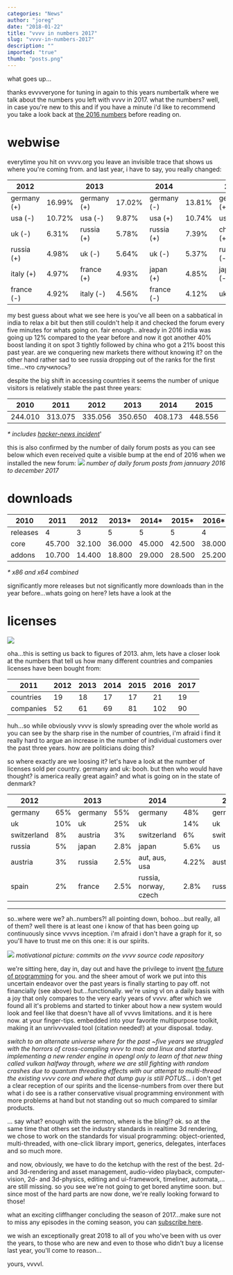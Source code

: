 ```yaml
---
categories: "News"
author: "joreg"
date: "2018-01-22"
title: "vvvv in numbers 2017"
slug: "vvvv-in-numbers-2017"
description: ""
imported: "true"
thumb: "posts.png"
---
```



what goes up...

thanks evvvveryone for tuning in again to this years numbertalk where we talk about the numbers you left with vvvv in 2017. what the numbers? well, in case you're new to this and if you have a minute i'd like to recommend you take a look back at [the 2016 numbers](/blog/2017/vvvv-in-numbers-2016) before reading on.

# webwise
everytime you hit on vvvv.org you leave an invisible trace that shows us where you're coming from. and last year, i have to say, you really changed:

**2012**| |**2013**| |**2014**| |**2015**| |**2016**| |**2017**|
|---|---|---|---|---|---|---|---|---|---|---|
germany (+)|16.99%|germany (+)|17.02%|germany (-)|13.81%|germany (+)|13.85%|germany (-)|12.35%|germany (+)|13.94%
usa (-)|10.72%|usa (-)|9.87%|usa (+)|10.74%|usa (+)|10.90%|usa (+)|11.76%|usa (-)|9.81%
uk (-)|6.31%|russia (+)|5.78%|russia (+)|7.39%|china (+)|5.44%|japan (+)|4.85%|india(+)|5.94%
russia (+)|4.98%|uk (-)|5.64%|uk (-)|5.37%|russia (-)|4.77%|russia (-)|4.67%|china(+)|5.15%
italy (+)|4.97%|france (+)|4.93%|japan (+)|4.85%|japan (-)|4.76%|uk (=)|4.51%|japan(-)|4.25%
france (-)|4.92%|italy (-)|4.56%|france (-)|4.12%|uk (-)|4.51%|china (-)|4.26%|uk(-)|4.18%


my best guess about what we see here is you've all been on a sabbatical in india to relax a bit but then still couldn't help it and checked the forum every five minutes for whats going on. fair enough.. already in 2016 india was going up 12% compared to the year before and now it got another 40% boost landing it on spot 3 tightly followed by china who got a 21% boost this past year. are we conquering  new markets there without knowing it? on the other hand rather sad to see russia dropping out of the ranks for the first time...что случилось?

despite the big shift in accessing countries it seems the number of unique visitors is relatively stable the past three years:

**2010** | **2011** | **2012** | **2013**|**2014**|**2015**|**2016***|**2017**
|---|---|---|---|---|---|---|---|
244.010 | 313.075 | 335.056 | 350.650 | 408.173 | 448.556 | 457.541 | 447.605

*\* includes [hacker-news incident](/blog/2016/vvvvhat-happened-in-june-2016)*'

this is also confirmed by the number of daily forum posts as you can see below which even received quite a visible bump at the end of 2016 when we installed the new forum:
![](posts.png) 
*number of daily forum posts from jannuary 2016 to december 2017*

# downloads
|**2010** | **2011** | **2012** | **2013*** | **2014*** | **2015*** | **2016*** | **2017***
|---|---|---|---|---|---|---|---|
releases | 4 | 3 | 5 | 5 | 5 | 4 | 1 | 4
core | 45.700 | 32.100 | 36.000 | 45.000 | 42.500 | 38.000 | 29.300 | 32.600
addons | 10.700 | 14.400 | 18.800 | 29.000 | 28.500 | 25.200| 19.400 | 21.400

*\* x86 and x64 combined*

significantly more releases but not significantly more downloads than in the year before...whats going on here? lets have a look at the 

# licenses
![](licensesanddong_r.png) 

oha...this is setting us back to figures of 2013. ahm, lets have a closer look at the numbers that tell us how many different countries and companies licenses have been bought from:

|**2011** | **2012** | **2013** | **2014** | **2015** | **2016** | **2017**
|---|---|---|---|---|---|---|
countries| 19 | 18 | 17 | 17 | 21 | 19 | 22
companies| 52 | 61 | 69 | 81 | 102 | 90 | 80


huh...so while obviously vvvv is slowly spreading over the whole world as you can see by the sharp rise in the number of countries, i'm afraid i find it really hard to argue an increase in the number of individual customers over the past three years. how are politicians doing this?

so where exactly are we loosing it? let's have a look at the number of licenses sold per country. germany and uk: booh. but then who would have thought? is america really great again? and what is going on in the state of denmark?

**2012**| |**2013**| |**2014**| |**2015**| |**2016**| |**2017**|
|---|---|---|---|---|---|---|---|---|---|---|
germany|65%|germany|55%|germany|48%|germany|55%|germany|68%|germany|63%
uk|10%|uk|25%|uk|14%|uk|15%|uk|13.6%|uk|11%
switzerland|8%|austria|3%|switzerland|6%|switzerland|6%|russia|5.3%|us|6.5%
russia|5%|japan|2.8%|japan|5.6%|us|3.52%|austria|3.8%|switzerland|4.6%
austria|3%|russia|2.5%|aut, aus, usa|4.22%|austria|3.22%|switzerland|1.5%|russia|2.6%
spain|2%|france|2.5%|russia, norway, czech|2.8%|russia|2.93%|France|1.6%|denmark|2%


---

so..where were we? ah..numbers?! all pointing down, bohoo...but really, all of them? well there is at least one i know of that has been going up continuously since vvvvs inception. i'm afraid i don't have a graph for it, so you'll have to trust me on this one: it is our spirits. 

![](github.png)
*motivational picture: commits on the vvvv source code repository*

we're sitting here, day in, day out and have the privilege to invent [the future of programming](https://betadocs.vvvv.org/using-vvvv/vl.html) for you. and the sheer amout of work we put into this uncertain endeavor over the past years is finally starting to pay off. not financially (see above) but...functionally. we're using vl on a daily basis with a joy that only compares to the very early years of vvvv. after which we found all it's problems and started to tinker about how a new system would look and feel like that doesn't have all of vvvvs limitations. and it is here now. at your finger-tips. embedded into your favorite multipurpose toolkit, making it an unrivvvvaled tool (citation needed!) at your disposal. today.

*switch to an alternate universe where for the past ~five years we struggled with the horrors of cross-compiling vvvv to mac and linux and started implementing a new render engine in opengl only to learn of that new thing called vulkan halfway through, where we are still fighting with random crashes due to quantum threading effects with our attempt to multi-thread the existing vvvv core and where that dump guy is still POTUS...*
i don't get a clear reception of our spirits and the license-numbers from over there but what i do see is a rather conservative visual programming environment with more problems at hand but not standing out so much compared to similar products. 

... say what? enough with the sermon, where is the bling!? ok. so at the same time that others set the industry standards in realtime 3d rendering, we chose to work on the standards for visual programming: object-oriented, multi-threaded, with one-click library import, generics, delegates, interfaces and so much more. 

and now, obviously, we have to do the ketchup with the rest of the best. 2d- and 3d-rendering and asset management, audio-video playback, computer-vision, 2d- and 3d-physics, editing and ui-framework, timeliner, automata,... are still missing. so you see we're not going to get bored anytime soon. but since most of the hard parts are now done, we're really looking forward to those!

what an exciting cliffhanger concluding the season of 2017...make sure not to miss any episodes in the coming season, you can [subscribe here](https://store.vvvv.org/).

we wish an exceptionally great 2018 to all of you who've been with us over the years, to those who are new and even to those who didn't buy a license last year, you'll come to reason...

yours, 
vvvvl.








